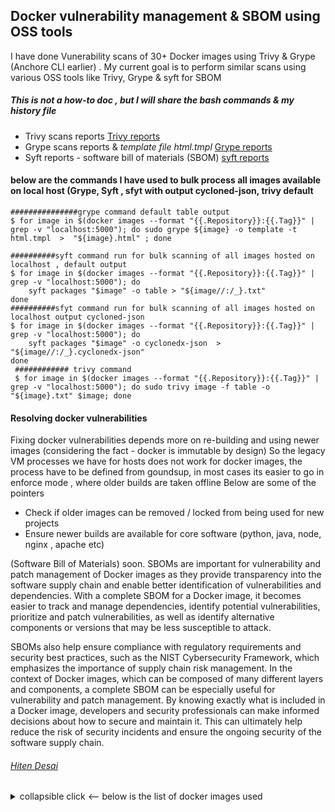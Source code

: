 ## Docker vulnerability management  & SBOM using OSS tools 

I have done Vunerability scans of 30+ Docker images using Trivy & Grype (Anchore CLI earlier) . My current goal is to perform similar scans using various OSS tools like Trivy, Grype & syft for SBOM

##### _This is not a how-to doc , but I will share the bash commands & my history file_

* Trivy scans reports [Trivy reports](https://github.com/cyberhiten/Docker-vuln-mgmt/tree/main/docker-vuln-mgmt-poc/trivy-reports)
* Grype scans reports & _template file html.tmpl_ [Grype reports](https://github.com/cyberhiten/Docker-vuln-mgmt/tree/main/docker-vuln-mgmt-poc/grype-reports)
* Syft reports - software bill of materials (SBOM) [syft reports](https://github.com/cyberhiten/Docker-vuln-mgmt/tree/main/docker-vuln-mgmt-poc/syft-reports)

#### below are the commands I have used to bulk process all images available on local host (Grype, Syft , sfyt with output cycloned-json, trivy default
```
###############grype command default table output
$ for image in $(docker images --format "{{.Repository}}:{{.Tag}}" | grep -v "localhost:5000"); do sudo grype ${image} -o template -t html.tmpl  >  "${image}.html" ; done

##########syft command run for bulk scanning of all images hosted on localhost , default output 
$ for image in $(docker images --format "{{.Repository}}:{{.Tag}}" | grep -v "localhost:5000"); do
    syft packages "$image" -o table > "${image//:/_}.txt"
done
##########sfyt command run for bulk scanning of all images hosted on localhost output cycloned-json 
$ for image in $(docker images --format "{{.Repository}}:{{.Tag}}" | grep -v "localhost:5000"); do
    syft packages "$image" -o cyclonedx-json  > "${image//:/_}.cyclonedx-json"
done
 ############ trivy command 
 $ for image in $(docker images --format "{{.Repository}}:{{.Tag}}" | grep -v "localhost:5000"); do sudo trivy image -f table -o "${image}.txt" $image; done 
```

#### Resolving docker vulnerabilities 
Fixing docker vulnerabilities depends more on re-building and using newer images (considering the fact - docker is immutable by design)
So the legacy VM processes we have for hosts does not work for docker images, the process have to be defined from goundsup, in most cases its easier to go in enforce mode , where older builds are taken offline 
Below are some of the pointers 

* Check if older images can be removed / locked from being used for new projects 
* Ensure newer builds are available for core software (python, java, node, nginx , apache etc)

(Software Bill of Materials) soon. SBOMs are important for vulnerability and patch management of Docker images as they provide transparency into the software supply chain and enable better identification of vulnerabilities and dependencies. With a complete SBOM for a Docker image, it becomes easier to track and manage dependencies, identify potential vulnerabilities, prioritize and patch vulnerabilities, as well as identify alternative components or versions that may be less susceptible to attack. 

SBOMs also help ensure compliance with regulatory requirements and security best practices, such as the NIST Cybersecurity Framework, which emphasizes the importance of supply chain risk management. In the context of Docker images, which can be composed of many different layers and components, a complete SBOM can be especially useful for vulnerability and patch management. By knowing exactly what is included in a Docker image, developers and security professionals can make informed decisions about how to secure and maintain it. This can ultimately help reduce the risk of security incidents and ensure the ongoing security of the software supply chain.




###### [Hiten Desai](https://in.linkedin.com/in/hitendesai) 

<details>
  <summary> collapsible click <-- below is the list of docker images used </summary>

```no-highlight
-------------------------------------------------------------------------------------------



REPOSITORY                    TAG                  IMAGE ID       CREATED         SIZE
httpd                         latest               dc1a95e13784   5 days ago      145MB
registry                      2                    8db46f9d7550   13 days ago     24.2MB
alpine                        latest               9ed4aefc74f6   13 days ago     7.05MB
localhost:5000/alpine         latest               9ed4aefc74f6   13 days ago     7.05MB
nginx                         latest               080ed0ed8312   2 weeks ago     142MB
postgres                      latest               80c558ffdc31   2 weeks ago     379MB
portainer/portainer-ce        latest               a87d51c7a324   6 weeks ago     272MB
localhost:5000/my-portainer   latest               a87d51c7a324   6 weeks ago     272MB
ubuntu                        kinetic-20221130     d6547859cd2f   4 months ago    70.2MB
localhost:5000/ubuntu         kinetic-20221130     d6547859cd2f   4 months ago    70.2MB
redis                         6.2.7                4b1123a829a1   4 months ago    113MB
localhost:5000/redis          6.2.7                4b1123a829a1   4 months ago    113MB
redis                         7.0.3-bullseye       3534610348b5   9 months ago    117MB
localhost:5000/redis          7.0.3-bullseye       3534610348b5   9 months ago    117MB
httpd                         2-alpine3.15         5c2ee73209da   12 months ago   54.9MB
httpd                         2.4-alpine3.15       5c2ee73209da   12 months ago   54.9MB
httpd                         2.4.53-alpine3.15    5c2ee73209da   12 months ago   54.9MB
httpd                         alpine3.15           5c2ee73209da   12 months ago   54.9MB
localhost:5000/httpd          2-alpine3.15         5c2ee73209da   12 months ago   54.9MB
localhost:5000/httpd          2.4-alpine3.15       5c2ee73209da   12 months ago   54.9MB
localhost:5000/httpd          2.4.53-alpine3.15    5c2ee73209da   12 months ago   54.9MB
localhost:5000/httpd          alpine3.15           5c2ee73209da   12 months ago   54.9MB
alpine                        3.13.7               6b7b3256dabe   17 months ago   5.62MB
localhost:5000/alpine         3.13.7               6b7b3256dabe   17 months ago   5.62MB
hello-world                   latest               feb5d9fea6a5   18 months ago   13.3kB
localhost:5000/ubuntu         16.04                b6f507652425   19 months ago   135MB
ubuntu                        16.04                b6f507652425   19 months ago   135MB
ubuntu                        14.04                13b66b487594   2 years ago     197MB
localhost:5000/ubuntu         14.04                13b66b487594   2 years ago     197MB
localhost:5000/ubuntu         bionic-20200311      4e5021d210f6   3 years ago     64.2MB
ubuntu                        bionic-20200311      4e5021d210f6   3 years ago     64.2MB
localhost:5000/alpine         3.10.2               961769676411   3 years ago     5.58MB
alpine                        3.10.2               961769676411   3 years ago     5.58MB
alpine                        3.10.0               4d90542f0623   3 years ago     5.58MB
localhost:5000/alpine         3.10.0               4d90542f0623   3 years ago     5.58MB
amazonlinux                   2.0.20190508         b94321659aca   3 years ago     162MB
localhost:5000/amazonlinux    2.0.20190508         b94321659aca   3 years ago     162MB
centos                        7.6.1810             f1cb7c7d58b7   4 years ago     202MB
centos                        centos7.6.1810       f1cb7c7d58b7   4 years ago     202MB
localhost:5000/centos         7.6.1810             f1cb7c7d58b7   4 years ago     202MB
localhost:5000/centos         centos7.6.1810       f1cb7c7d58b7   4 years ago     202MB
alpine                        3.3                  a6fc1dbfa81a   4 years ago     4.82MB
localhost:5000/alpine         3.3                  a6fc1dbfa81a   4 years ago     4.82MB
python                        3.7.0a3-alpine3.7    dea09749dc41   5 years ago     85.2MB
localhost:5000/python         3.7.0a3-alpine3.7    dea09749dc41   5 years ago     85.2MB
localhost:5000/amazonlinux    2017.03.1.20170812   28b6d09fbbe4   5 years ago     162MB
amazonlinux                   2017.03.1.20170812   28b6d09fbbe4   5 years ago     162MB
debian                        wheezy-20170606      ce2079b0835c   5 years ago     85.1MB
localhost:5000/debian         wheezy-20170606      ce2079b0835c   5 years ago     85.1MB
node                          6.9.2-slim           7805939fcde4   6 years ago     211MB
localhost:5000/node           6.9.2-slim           7805939fcde4   6 years ago     211MB
nginx                         1.8.1-alpine         c0dddb65129b   7 years ago     15.5MB
localhost:5000/nginx          1.8.1-alpine         c0dddb65129b   7 years ago     15.5MB
debian                        6.0                  a873733ef581   7 years ago     76.5MB
localhost:5000/debian         6.0                  a873733ef581   7 years ago     76.5MB
alpine                        2.6                  e738dfbe7a10   7 years ago     4.5MB
localhost:5000/alpine         2.6                  e738dfbe7a10   7 years ago     4.5MB
localhost:5000/redis          3.0.6-alpine         56ddc4d21480   7 years ago     15.9MB
redis                         3.0.6-alpine         56ddc4d21480   7 years ago     15.9MB
nginx                         1.9.5                5e31a05b5e9a   7 years ago     133MB
localhost:5000/nginx          1.9.5                5e31a05b5e9a   7 years ago     133MB
debian                        8.0                  d82f599287cd   7 years ago     125MB
localhost:5000/debian         8.0                  d82f599287cd   7 years ago     125MB
node                          0.12.1-slim          fc2863e27a0a   8 years ago     160MB
localhost:5000/node           0.12.1-slim          fc2863e27a0a   8 years ago     160MB
ubuntu                        10.04                e21dbcc7c9de   8 years ago     183MB
localhost:5000/ubuntu         10.04                e21dbcc7c9de   8 years ago     183MB
----------------------------------------------------------------------------------------------
```

</details>

